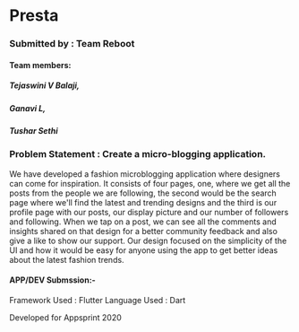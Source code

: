 # Presta

### Submitted by : Team Reboot

#### Team members:
##### Tejaswini V Balaji, 
##### Ganavi L,
##### Tushar Sethi

### Problem Statement : Create a micro-blogging application.


We have developed a fashion microblogging application where designers can come for inspiration. It consists of four pages, one, where we get all the posts from the people we are following, the second would be the search page where we'll find the latest and trending designs and the third is our profile page with our posts, our display picture and our number of followers and following. When we tap on a post, we can see all the comments and insights shared on that design for a better community feedback and also give a like to show our support. Our design focused on the simplicity of the UI and how it would be easy for anyone using the app to get better ideas about the latest fashion trends.

#### APP/DEV Submssion:-
Framework Used : Flutter
Language Used : Dart


Developed for Appsprint 2020
